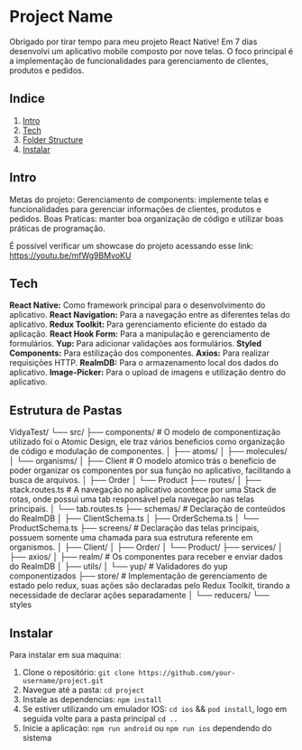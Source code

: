 Project Name
============

Obrigado por tirar tempo para meu projeto React Native! Em 7 dias desenvolvi um aplicativo mobile composto por nove telas. O foco principal é a implementação de funcionalidades para gerenciamento de clientes, produtos e pedidos.

Indice
-----------------

1.  [Intro](#intro)
2.  [Tech](#tech)
3.  [Folder Structure](#folder-structure)
4.  [Instalar](#instalar)


Intro
------------

Metas do projeto:
Gerenciamento de components: implemente telas e funcionalidades para gerenciar informações de clientes, produtos e pedidos.
Boas Praticas: manter boa organização de código e utilizar boas práticas de programação.

É possível verificar um showcase do projeto acessando esse link: https://youtu.be/mfWg9BMvoKU

Tech 
----------

**React Native:** Como framework principal para o desenvolvimento do aplicativo.
**React Navigation:** Para a navegação entre as diferentes telas do aplicativo.
**Redux Toolkit:** Para gerenciamento eficiente do estado da aplicação.
**React Hook Form:** Para a manipulação e gerenciamento de formulários.
**Yup:** Para adicionar validações aos formulários.
**Styled Components:** Para estilização dos componentes.
**Axios:** Para realizar requisições HTTP.
**RealmDB:** Para o armazenamento local dos dados do aplicativo.
**Image-Picker:** Para o upload de imagens e utilização dentro do aplicativo.

Estrutura de Pastas
----------------

VidyaTest/
└── src/
    ├── components/ # O modelo de componentização utilizado foi o Atomic Design, ele traz vários beneficios como organização de código e modulação de componentes.
    │   ├── atoms/
    │   ├── molecules/
    │   └── organisms/
    │       ├── Client # O modelo atomico trás o beneficio de poder organizar os componentes por sua função no aplicativo, facilitando a busca de arquivos.
    │       ├── Order
    │       └── Product
    ├── routes/
    │   ├── stack.routes.ts # A navegação no aplicativo acontece por uma Stack de rotas, onde possui uma tab responsável pela navegação nas telas principais.
    │   └── tab.routes.ts
    ├── schemas/  # Declaração de conteúdos do RealmDB
    │   ├── ClientSchema.ts
    │   ├── OrderSchema.ts
    │   └── ProductSchema.ts
    ├── screens/ # Declaração das telas principais, possuem somente uma chamada para sua estrutura referente em organismos.
    │   ├── Client/ 
    │   ├── Order/ 
    │   └── Product/
    ├── services/
    │   ├── axios/
    │   ├── realm/ # Os componentes para receber e enviar dados do RealmDB
    │   ├── utils/
    │   └── yup/  # Validadores do yup componentizados
    ├── store/  # Implementação de gerenciamento de estado pelo redux, suas ações são declaradas pelo Redux Toolkit, tirando a necessidade de declarar ações separadamente
    │   └── reducers/
    └── styles  

Instalar
------------

Para instalar em sua maquina:

1.  Clone o repositório: `git clone https://github.com/your-username/project.git`
2.  Navegue até a pasta: `cd project`
3.  Instale as dependencias: `npm install`
4.  Se estiver utilizando um emulador IOS: `cd ios` && `pod install`, logo em seguida volte para a pasta principal `cd ..`
5.  Inicie a aplicação: `npm run android` ou `npm run ios` dependendo do sistema
